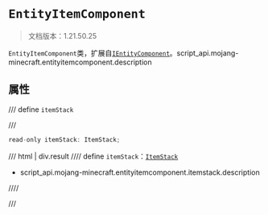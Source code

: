 # `EntityItemComponent`

> 文档版本：1.21.50.25

`EntityItemComponent`类，扩展自[`IEntityComponent`](./ientitycomponent.md)。script_api.mojang-minecraft.entityitemcomponent.description

## 属性

/// define
`itemStack`


///

```js
read-only itemStack: ItemStack;
```

/// html | div.result
//// define
`itemStack`：[`ItemStack`](./itemstack.md)

- script_api.mojang-minecraft.entityitemcomponent.itemstack.description


////

///


